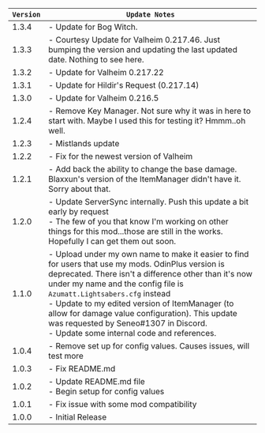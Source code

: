 | `Version` | `Update Notes`                                                                                                                                                                                                                                                                                                                                                                                                                       |
|-----------|--------------------------------------------------------------------------------------------------------------------------------------------------------------------------------------------------------------------------------------------------------------------------------------------------------------------------------------------------------------------------------------------------------------------------------------|
| 1.3.4     | - Update for Bog Witch.                                                                                                                                                                                                                                                                                                                                                                                                              |
| 1.3.3     | - Courtesy Update for Valheim 0.217.46. Just bumping the version and updating the last updated date. Nothing to see here.                                                                                                                                                                                                                                                                                                            |
| 1.3.2     | - Update for Valheim 0.217.22                                                                                                                                                                                                                                                                                                                                                                                                        |
| 1.3.1     | - Update for Hildir's Request (0.217.14)                                                                                                                                                                                                                                                                                                                                                                                             |
| 1.3.0     | - Update for Valheim 0.216.5                                                                                                                                                                                                                                                                                                                                                                                                         |
| 1.2.4     | - Remove Key Manager. Not sure why it was in here to start with. Maybe I used this for testing it? Hmmm..oh well.                                                                                                                                                                                                                                                                                                                    |
| 1.2.3     | - Mistlands update                                                                                                                                                                                                                                                                                                                                                                                                                   |
| 1.2.2     | - Fix for the newest version of Valheim                                                                                                                                                                                                                                                                                                                                                                                              |
| 1.2.1     | - Add back the ability to change the base damage. Blaxxun's version of the ItemManager didn't have it. Sorry about that.                                                                                                                                                                                                                                                                                                             |
| 1.2.0     | - Update ServerSync internally. Push this update a bit early by request</br> - The few of you that know I'm working on other things for this mod...those are still in the works. Hopefully I can get them out soon.                                                                                                                                                                                                                  |
| 1.1.0     | - Upload under my own name to make it easier to find for users that use my mods. OdinPlus version is deprecated. There isn't a difference other than it's now under my name and the config file is `Azumatt.Lightsabers.cfg` instead<br/>- Update to my edited version of ItemManager (to allow for damage value configuration). This update was requested by Seneo#1307 in Discord.<br/>- Update some internal code and references. |                                                                                                                                                                                                                                                                                                                                                                                                                                    |
| 1.0.4     | - Remove set up for config values. Causes issues, will test more                                                                                                                                                                                                                                                                                                                                                                     |
| 1.0.3     | - Fix README.md                                                                                                                                                                                                                                                                                                                                                                                                                      |
| 1.0.2     | - Update README.md file<br/>- Begin setup for config values                                                                                                                                                                                                                                                                                                                                                                          |
| 1.0.1     | - Fix issue with some mod compatibility                                                                                                                                                                                                                                                                                                                                                                                              |
| 1.0.0     | - Initial Release                                                                                                                                                                                                                                                                                                                                                                                                                    |